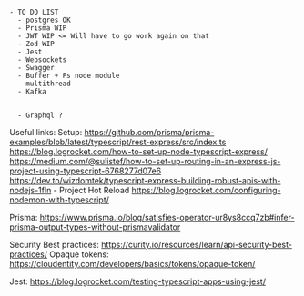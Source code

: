     - TO DO LIST
      - postgres OK
      - Prisma WIP
      - JWT WIP <= Will have to go work again on that
      - Zod WIP
      - Jest
      - Websockets
      - Swagger
      - Buffer + Fs node module
      - multithread
      - Kafka


      - Graphql ?


Useful links:
Setup:
https://github.com/prisma/prisma-examples/blob/latest/typescript/rest-express/src/index.ts
https://blog.logrocket.com/how-to-set-up-node-typescript-express/
https://medium.com/@sulistef/how-to-set-up-routing-in-an-express-js-project-using-typescript-6768277d07e6
https://dev.to/wizdomtek/typescript-express-building-robust-apis-with-nodejs-1fln - Project Hot Reload
https://blog.logrocket.com/configuring-nodemon-with-typescript/

Prisma: 
  https://www.prisma.io/blog/satisfies-operator-ur8ys8ccq7zb#infer-prisma-output-types-without-prismavalidator

Security Best practices:
  https://curity.io/resources/learn/api-security-best-practices/
  Opaque tokens: https://cloudentity.com/developers/basics/tokens/opaque-token/

Jest: 
    https://blog.logrocket.com/testing-typescript-apps-using-jest/